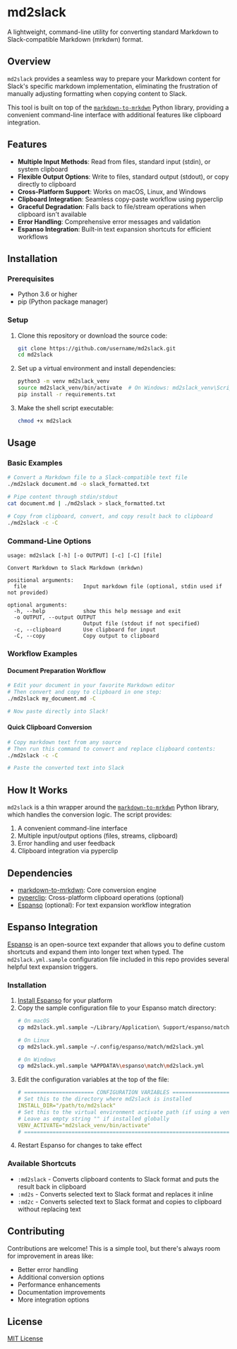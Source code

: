 # md2slack

A lightweight, command-line utility for converting standard Markdown to Slack-compatible Markdown (mrkdwn) format.

## Overview

`md2slack` provides a seamless way to prepare your Markdown content for Slack's specific markdown implementation, eliminating the frustration of manually adjusting formatting when copying content to Slack.

This tool is built on top of the [`markdown-to-mrkdwn`](https://pypi.org/project/markdown-to-mrkdwn/) Python library, providing a convenient command-line interface with additional features like clipboard integration.

## Features

- **Multiple Input Methods**: Read from files, standard input (stdin), or system clipboard
- **Flexible Output Options**: Write to files, standard output (stdout), or copy directly to clipboard
- **Cross-Platform Support**: Works on macOS, Linux, and Windows
- **Clipboard Integration**: Seamless copy-paste workflow using pyperclip
- **Graceful Degradation**: Falls back to file/stream operations when clipboard isn't available
- **Error Handling**: Comprehensive error messages and validation
- **Espanso Integration**: Built-in text expansion shortcuts for efficient workflows

## Installation

### Prerequisites

- Python 3.6 or higher
- pip (Python package manager)

### Setup

1. Clone this repository or download the source code:
   ```bash
   git clone https://github.com/username/md2slack.git
   cd md2slack
   ```

2. Set up a virtual environment and install dependencies:
   ```bash
   python3 -m venv md2slack_venv
   source md2slack_venv/bin/activate  # On Windows: md2slack_venv\Scripts\activate
   pip install -r requirements.txt
   ```

3. Make the shell script executable:
   ```bash
   chmod +x md2slack
   ```

## Usage

### Basic Examples

```bash
# Convert a Markdown file to a Slack-compatible text file
./md2slack document.md -o slack_formatted.txt

# Pipe content through stdin/stdout
cat document.md | ./md2slack > slack_formatted.txt

# Copy from clipboard, convert, and copy result back to clipboard
./md2slack -c -C
```

### Command-Line Options

```
usage: md2slack [-h] [-o OUTPUT] [-c] [-C] [file]

Convert Markdown to Slack Markdown (mrkdwn)

positional arguments:
  file                  Input markdown file (optional, stdin used if not provided)

optional arguments:
  -h, --help            show this help message and exit
  -o OUTPUT, --output OUTPUT
                        Output file (stdout if not specified)
  -c, --clipboard       Use clipboard for input
  -C, --copy            Copy output to clipboard
```

### Workflow Examples

#### Document Preparation Workflow

```bash
# Edit your document in your favorite Markdown editor
# Then convert and copy to clipboard in one step:
./md2slack my_document.md -C

# Now paste directly into Slack!
```

#### Quick Clipboard Conversion

```bash
# Copy markdown text from any source
# Then run this command to convert and replace clipboard contents:
./md2slack -c -C

# Paste the converted text into Slack
```

## How It Works

`md2slack` is a thin wrapper around the [`markdown-to-mrkdwn`](https://pypi.org/project/markdown-to-mrkdwn/) Python library, which handles the conversion logic. The script provides:

1. A convenient command-line interface
2. Multiple input/output options (files, streams, clipboard)
3. Error handling and user feedback
4. Clipboard integration via pyperclip

## Dependencies

- [markdown-to-mrkdwn](https://pypi.org/project/markdown-to-mrkdwn/): Core conversion engine
- [pyperclip](https://pypi.org/project/pyperclip/): Cross-platform clipboard operations (optional)
- [Espanso](https://espanso.org/) (optional): For text expansion workflow integration

## Espanso Integration

[Espanso](https://espanso.org/) is an open-source text expander that allows you to define custom shortcuts and expand them into longer text when typed. The `md2slack.yml.sample` configuration file included in this repo provides several helpful text expansion triggers.

### Installation

1. [Install Espanso](https://espanso.org/install/) for your platform
2. Copy the sample configuration file to your Espanso match directory:
   ```bash
   # On macOS
   cp md2slack.yml.sample ~/Library/Application\ Support/espanso/match/md2slack.yml
   
   # On Linux
   cp md2slack.yml.sample ~/.config/espanso/match/md2slack.yml
   
   # On Windows
   cp md2slack.yml.sample %APPDATA%\espanso\match\md2slack.yml
   ```
3. Edit the configuration variables at the top of the file:
   ```yaml
   # ====================== CONFIGURATION VARIABLES ======================
   # Set this to the directory where md2slack is installed
   INSTALL_DIR="/path/to/md2slack"
   # Set this to the virtual environment activate path (if using a venv)
   # Leave as empty string "" if installed globally
   VENV_ACTIVATE="md2slack_venv/bin/activate"
   # ==================================================================
   ```
4. Restart Espanso for changes to take effect

### Available Shortcuts

- `:md2slack` - Converts clipboard contents to Slack format and puts the result back in clipboard
- `:md2s` - Converts selected text to Slack format and replaces it inline
- `:md2c` - Converts selected text to Slack format and copies to clipboard without replacing text

## Contributing

Contributions are welcome! This is a simple tool, but there's always room for improvement in areas like:

- Better error handling
- Additional conversion options
- Performance enhancements
- Documentation improvements
- More integration options

## License

[MIT License](LICENSE)